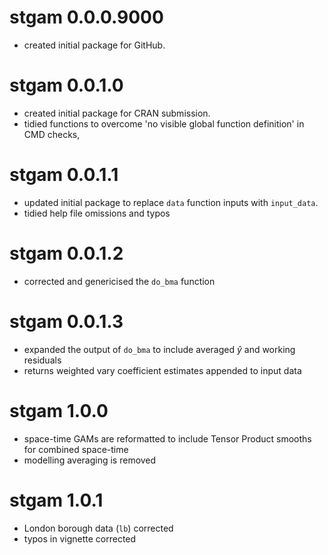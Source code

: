 # stgam 0.0.0.9000

* created initial package for GitHub.

# stgam 0.0.1.0

* created initial package for CRAN submission.
* tidied functions to overcome 'no visible global function definition' in CMD checks,

# stgam 0.0.1.1

* updated initial package to replace `data` function inputs with `input_data`.
* tidied help file omissions and typos

# stgam 0.0.1.2

* corrected and genericised the `do_bma` function

# stgam 0.0.1.3

* expanded the output of `do_bma` to include averaged $\hat{y}$ and working residuals
* returns weighted vary coefficient estimates appended to input data

# stgam 1.0.0

* space-time GAMs are reformatted to include Tensor Product smooths for combined space-time 
* modelling averaging is removed

# stgam 1.0.1

* London borough data (`lb`) corrected  
* typos in vignette corrected 
